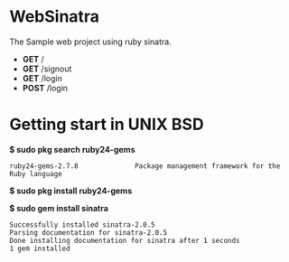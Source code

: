 # WebSinatra
The Sample web project using ruby sinatra.

- **GET** /
- **GET** /signout
- **GET** /login
- **POST** /login

# Getting start in UNIX BSD

**$ sudo pkg search ruby24-gems**
```
ruby24-gems-2.7.8              Package management framework for the Ruby language
```
**$ sudo pkg install ruby24-gems**

**$ sudo gem install sinatra**
```
Successfully installed sinatra-2.0.5
Parsing documentation for sinatra-2.0.5
Done installing documentation for sinatra after 1 seconds
1 gem installed
```





